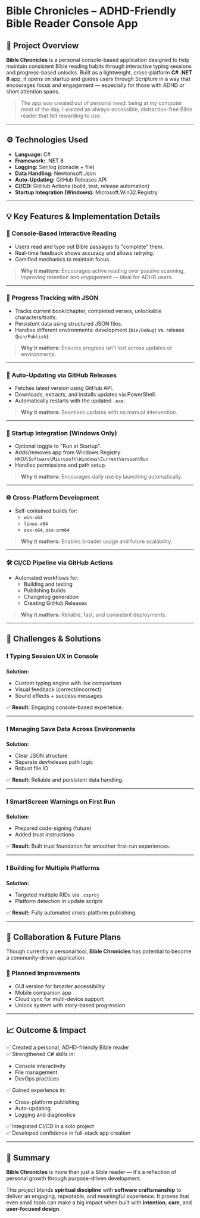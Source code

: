 # Bible Chronicles – ADHD-Friendly Bible Reader Console App

## 🧾 Project Overview
**Bible Chronicles** is a personal console-based application designed to help maintain consistent Bible reading habits through interactive typing sessions and progress-based unlocks. Built as a lightweight, cross-platform **C# .NET 8** app, it opens on startup and guides users through Scripture in a way that encourages focus and engagement — especially for those with ADHD or short attention spans.

> The app was created out of personal need: being at my computer most of the day, I wanted an always-accessible, distraction-free Bible reader that felt rewarding to use.

---

## ⚙️ Technologies Used

- **Language:** C#
- **Framework:** .NET 8
- **Logging:** Serilog (console + file)
- **Data Handling:** Newtonsoft.Json
- **Auto-Updating:** GitHub Releases API
- **CI/CD:** GitHub Actions (build, test, release automation)
- **Startup Integration (Windows):** Microsoft.Win32.Registry

---

## 💡 Key Features & Implementation Details

### 💬 Console-Based Interactive Reading
- Users read and type out Bible passages to "complete" them.
- Real-time feedback shows accuracy and allows retrying.
- Gamified mechanics to maintain focus.

> **Why it matters:** Encourages active reading over passive scanning, improving retention and engagement — ideal for ADHD users.

---

### 📁 Progress Tracking with JSON
- Tracks current book/chapter, completed verses, unlockable characters/traits.
- Persistent data using structured JSON files.
- Handles different environments: development (`bin/Debug`) vs. release (`bin/Publish`).

> **Why it matters:** Ensures progress isn't lost across updates or environments.

---

### 🔁 Auto-Updating via GitHub Releases
- Fetches latest version using GitHub API.
- Downloads, extracts, and installs updates via PowerShell.
- Automatically restarts with the updated `.exe`.

> **Why it matters:** Seamless updates with no manual intervention.

---

### 🧰 Startup Integration (Windows Only)
- Optional toggle to "Run at Startup".
- Adds/removes app from Windows Registry:
  `HKCU\Software\Microsoft\Windows\CurrentVersion\Run`
- Handles permissions and path setup.

> **Why it matters:** Encourages daily use by launching automatically.

---

### 🌐 Cross-Platform Development
- Self-contained builds for:
  - `win-x64`
  - `linux-x64`
  - `osx-x64`, `osx-arm64`

> **Why it matters:** Enables broader usage and future scalability.

---

### 🛠 CI/CD Pipeline via GitHub Actions
- Automated workflows for:
  - Building and testing
  - Publishing builds
  - Changelog generation
  - Creating GitHub Releases

> **Why it matters:** Reliable, fast, and consistent deployments.

---

## 🧪 Challenges & Solutions

### ❗ Typing Session UX in Console
**Solution:**
- Custom typing engine with live comparison
- Visual feedback (correct/incorrect)
- Sound effects + success messages

✅ **Result:** Engaging console-based experience.

---

### ❗ Managing Save Data Across Environments
**Solution:**
- Clear JSON structure
- Separate dev/release path logic
- Robust file IO

✅ **Result:** Reliable and persistent data handling.

---

### ❗ SmartScreen Warnings on First Run
**Solution:**
- Prepared code-signing (future)
- Added trust instructions

✅ **Result:** Built trust foundation for smoother first-run experiences.

---

### ❗ Building for Multiple Platforms
**Solution:**
- Targeted multiple RIDs via `.csproj`
- Platform detection in update scripts

✅ **Result:** Fully automated cross-platform publishing.

---

## 🔄 Collaboration & Future Plans

Though currently a personal tool, **Bible Chronicles** has potential to become a community-driven application.

### 🚀 Planned Improvements
- GUI version for broader accessibility
- Mobile companion app
- Cloud sync for multi-device support
- Unlock system with story-based progression

---

## 📈 Outcome & Impact

✅ Created a personal, ADHD-friendly Bible reader  
✅ Strengthened C# skills in:
- Console interactivity
- File management
- DevOps practices

✅ Gained experience in:
- Cross-platform publishing
- Auto-updating
- Logging and diagnostics

✅ Integrated CI/CD in a solo project  
✅ Developed confidence in full-stack app creation

---

## 🧩 Summary

**Bible Chronicles** is more than just a Bible reader — it's a reflection of personal growth through purpose-driven development.

This project blends **spiritual discipline** with **software craftsmanship** to deliver an engaging, repeatable, and meaningful experience. It proves that even small tools can make a big impact when built with **intention**, **care**, and **user-focused design**.
